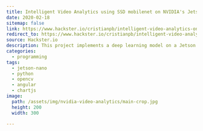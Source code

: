 ```yaml
---
title: Intelligent Video Analytics using SSD mobilenet on NVIDIA's Jetson Nano
date: 2020-02-18
sitemap: false
link: https://www.hackster.io/cristianpb/intelligent-video-analytics-on-nvidia-jetson-nano-a5d00c
redirect_to: https://www.hackster.io/cristianpb/intelligent-video-analytics-on-nvidia-jetson-nano-a5d00c
source: Hackster.io
description: This project implements a deep learning model on a Jetson Nano to count and track people passing in front of a video camera.
categories:
  - programming
tags:
  - jetson-nano
  - python
  - opencv
  - angular
  - chartjs
image:
  path: /assets/img/nvidia-video-analytics/main-crop.jpg
  height: 200
  width: 300

---
```



